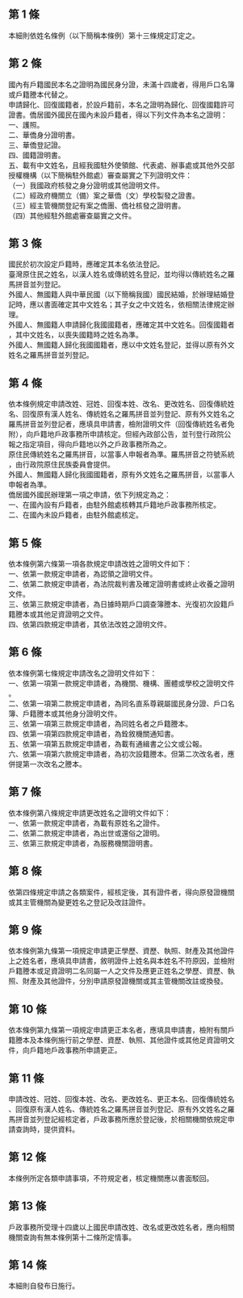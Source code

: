 第 1 條
-------
本細則依姓名條例（以下簡稱本條例）第十三條規定訂定之。

第 2 條
-------
國內有戶籍國民本名之證明為國民身分證，未滿十四歲者，得用戶口名簿  
或戶籍謄本代替之。  
申請歸化、回復國籍者，於設戶籍前，本名之證明為歸化、回復國籍許可  
證書。僑居國外國民在國內未設戶籍者，得以下列文件為本名之證明：  
一、護照。  
二、華僑身分證明書。  
三、華僑登記證。  
四、國籍證明書。  
五、載有中文姓名，且經我國駐外使領館、代表處、辦事處或其他外交部  
    授權機構（以下簡稱駐外館處）審查屬實之下列證明文件：  
（一）我國政府核發之身分證明或其他證明文件。  
（二）經政府機關立（備）案之華僑（文）學校製發之證書。  
（三）經主管機關登記有案之僑團、僑社核發之證明書。  
（四）其他經駐外館處審查屬實之文件。

第 3 條
-------
國民於初次設定戶籍時，應確定其本名依法登記。  
臺灣原住民之姓名，以漢人姓名或傳統姓名登記，並均得以傳統姓名之羅  
馬拼音並列登記。  
外國人、無國籍人與中華民國（以下簡稱我國）國民結婚，於辦理結婚登  
記時，應以書面確定其中文姓名；其子女之中文姓名，依相關法律規定辦  
理。  
外國人、無國籍人申請歸化我國國籍者，應確定其中文姓名。回復國籍者  
，其中文姓名，以喪失國籍時之姓名為準。  
外國人、無國籍人歸化我國國籍者，應以中文姓名登記，並得以原有外文  
姓名之羅馬拼音並列登記。

第 4 條
-------
依本條例規定申請改姓、冠姓、回復本姓、改名、更改姓名、回復傳統姓  
名、回復原有漢人姓名、傳統姓名之羅馬拼音並列登記、原有外文姓名之  
羅馬拼音並列登記者，應填具申請書，檢附證明文件（回復傳統姓名者免  
附），向戶籍地戶政事務所申請核定。但經內政部公告，並刊登行政院公  
報之指定項目，得向戶籍地以外之戶政事務所為之。  
原住民傳統姓名之羅馬拼音，以當事人申報者為準。羅馬拼音之符號系統  
，由行政院原住民族委員會提供。  
外國人、無國籍人歸化我國國籍者，原有外文姓名之羅馬拼音，以當事人  
申報者為準。  
僑居國外國民辦理第一項之申請，依下列規定為之：  
一、在國內設有戶籍者，由駐外館處核轉其戶籍地戶政事務所核定。  
二、在國內未設戶籍者，由駐外館處核定。

第 5 條
-------
依本條例第六條第一項各款規定申請改姓之證明文件如下：  
一、依第一款規定申請者，為認領之證明文件。  
二、依第二款規定申請者，為法院裁判書及確定證明書或終止收養之證明  
    文件。  
三、依第三款規定申請者，為日據時期戶口調查簿謄本、光復初次設籍戶  
    籍謄本或其他足資證明之文件。  
四、依第四款規定申請者，其依法改姓之證明文件。

第 6 條
-------
依本條例第七條規定申請改名之證明文件如下：  
一、依第一項第一款規定申請者，為機關、機構、團體或學校之證明文件  
    。  
二、依第一項第二款規定申請者，為同名直系尊親屬國民身分證、戶口名  
    簿、戶籍謄本或其他身分證明文件。  
三、依第一項第三款規定申請者，為同姓名者之戶籍謄本。  
四、依第一項第四款規定申請者，為銓敘機關通知書。  
五、依第一項第五款規定申請者，為載有通緝書之公文或公報。  
六、依第一項第六款規定申請者，為初次設籍謄本。但第二次改名者，應  
    併提第一次改名之謄本。

第 7 條
-------
依本條例第八條規定申請更改姓名之證明文件如下：  
一、依第一款規定申請者，為載有原姓名之證件。  
二、依第二款規定申請者，為出世或還俗之證明。  
三、依第三款規定申請者，為服務機關證明書。

第 8 條
-------
依第四條規定申請之各類案件，經核定後，其有證件者，得向原發證機關  
或其主管機關為變更姓名之登記及改註證件。

第 9 條
-------
依本條例第九條第一項規定申請更正學歷、資歷、執照、財產及其他證件  
上之姓名者，應填具申請書，敘明證件上姓名與本姓名不符原因，並檢附  
戶籍謄本或足資證明二名同屬一人之文件及應更正姓名之學歷、資歷、執  
照、財產及其他證件，分別申請原發證機關或其主管機關改註或換發。

第 10 條
--------
依本條例第九條第一項規定申請更正本名者，應填具申請書，檢附有關戶  
籍謄本及本條例施行前之學歷、資歷、執照、其他證件或其他足資證明文  
件，向戶籍地戶政事務所申請更正。

第 11 條
--------
申請改姓、冠姓、回復本姓、改名、更改姓名、更正本名、回復傳統姓名  
、回復原有漢人姓名、傳統姓名之羅馬拼音並列登記、原有外文姓名之羅  
馬拼音並列登記經核定者，戶政事務所應於登記後，於相關機關依規定申  
請查詢時，提供資料。

第 12 條
--------
本條例所定各類申請事項，不符規定者，核定機關應以書面駁回。

第 13 條
--------
戶政事務所受理十四歲以上國民申請改姓、改名或更改姓名者，應向相關  
機關查詢有無本條例第十二條所定情事。

第 14 條
--------
本細則自發布日施行。

